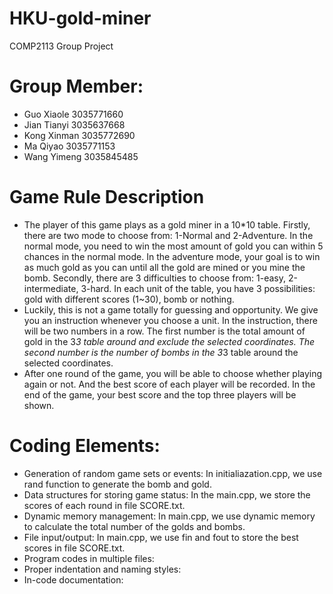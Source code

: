 # HKU-gold-miner
COMP2113 Group Project

# Group Member:
* Guo Xiaole 3035771660
* Jian Tianyi 3035637668
* Kong Xinman 3035772690
* Ma Qiyao 3035771153
* Wang Yimeng 3035845485

# Game Rule Description
* The player of this game plays as a gold miner in a 10*10 table. Firstly, there are two mode to choose from: 1-Normal and 2-Adventure. In the normal mode, you need to win the most amount of gold you can within 5 chances in the normal mode. In the adventure mode, your goal is to win as much gold as you can until all the gold are mined or you mine the bomb. Secondly, there are 3 difficulties to choose from: 1-easy, 2-intermediate, 3-hard. In each unit of the table, you have 3 possibilities: gold with different scores (1~30), bomb or nothing. 
* Luckily, this is not a game totally for guessing and opportunity. We give you an instruction whenever you choose a unit. In the instruction, there will be two numbers in a row. The first number is the total amount of gold in the 3*3 table around and exclude the selected coordinates. The second number is the number of bombs in the 3*3 table around the selected coordinates.
* After one round of the game, you will be able to choose whether playing again or not. And the best score of each player will be recorded. In the end of the game, your best score and the top three players will be shown.

# Coding Elements:
* Generation of random game sets or events: In initialiazation.cpp, we use rand function to generate the bomb and gold.
* Data structures for storing game status: In the main.cpp, we store the scores of each round in file SCORE.txt.
* Dynamic memory management: In main.cpp, we use dynamic memory to calculate the total number of the golds and bombs.
* File input/output: In main.cpp, we use fin and fout to store the best scores in file SCORE.txt.
* Program codes in multiple files: 
* Proper indentation and naming styles:
* In-code documentation: 
